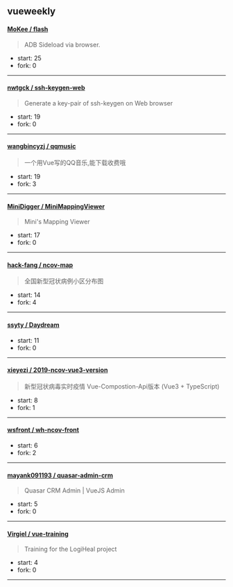 ## vueweekly

#### [MoKee / flash](https://github.com/MoKee/flash)

> ADB Sideload via browser.

+ start: 25
+ fork: 0

----


#### [nwtgck / ssh-keygen-web](https://github.com/nwtgck/ssh-keygen-web)

> Generate a key-pair of ssh-keygen on Web browser

+ start: 19
+ fork: 0

----


#### [wangbincyzj / qqmusic](https://github.com/wangbincyzj/qqmusic)

> 一个用Vue写的QQ音乐,能下载收费哦

+ start: 19
+ fork: 3

----


#### [MiniDigger / MiniMappingViewer](https://github.com/MiniDigger/MiniMappingViewer)

> Mini's Mapping Viewer

+ start: 17
+ fork: 0

----


#### [hack-fang / ncov-map](https://github.com/hack-fang/ncov-map)

> 全国新型冠状病例小区分布图

+ start: 14
+ fork: 4

----


#### [ssyty / Daydream](https://github.com/ssyty/Daydream)

> 

+ start: 11
+ fork: 0

----


#### [xieyezi / 2019-ncov-vue3-version](https://github.com/xieyezi/2019-ncov-vue3-version)

> 新型冠状病毒实时疫情 Vue-Compostion-Api版本  (Vue3 + TypeScript)

+ start: 8
+ fork: 1

----


#### [wsfront / wh-ncov-front](https://github.com/wsfront/wh-ncov-front)

> 

+ start: 6
+ fork: 2

----


#### [mayank091193 / quasar-admin-crm](https://github.com/mayank091193/quasar-admin-crm)

> Quasar CRM Admin | VueJS Admin

+ start: 5
+ fork: 0

----


#### [Virgiel / vue-training](https://github.com/Virgiel/vue-training)

> Training for the LogiHeal project

+ start: 4
+ fork: 0

----

